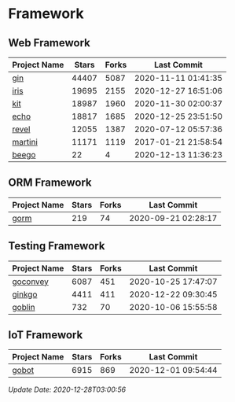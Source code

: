 # Framework

## Web Framework
| Project Name | Stars | Forks | Last Commit |
| ------------ | ----- | ----- | ----------- |
| [gin](https://github.com/gin-gonic/gin) | 44407 | 5087 | 2020-11-11 01:41:35 |
| [iris](https://github.com/kataras/iris) | 19695 | 2155 | 2020-12-27 16:51:06 |
| [kit](https://github.com/go-kit/kit) | 18987 | 1960 | 2020-11-30 02:00:37 |
| [echo](https://github.com/labstack/echo) | 18817 | 1685 | 2020-12-25 23:51:50 |
| [revel](https://github.com/revel/revel) | 12055 | 1387 | 2020-07-12 05:57:36 |
| [martini](https://github.com/go-martini/martini) | 11171 | 1119 | 2017-01-21 21:58:54 |
| [beego](https://github.com/astaxie/beego) | 22 | 4 | 2020-12-13 11:36:23 |

## ORM Framework
| Project Name | Stars | Forks | Last Commit |
| ------------ | ----- | ----- | ----------- |
| [gorm](https://github.com/jinzhu/gorm) | 219 | 74 | 2020-09-21 02:28:17 |

## Testing Framework
| Project Name | Stars | Forks | Last Commit |
| ------------ | ----- | ----- | ----------- |
| [goconvey](https://github.com/smartystreets/goconvey) | 6087 | 451 | 2020-10-25 17:47:07 |
| [ginkgo](https://github.com/onsi/ginkgo) | 4411 | 411 | 2020-12-22 09:30:45 |
| [goblin](https://github.com/franela/goblin) | 732 | 70 | 2020-10-06 15:55:58 |

## IoT Framework
| Project Name | Stars | Forks | Last Commit |
| ------------ | ----- | ----- | ----------- |
| [gobot](https://github.com/hybridgroup/gobot) | 6915 | 869 | 2020-12-01 09:54:44 |

*Update Date: 2020-12-28T03:00:56*